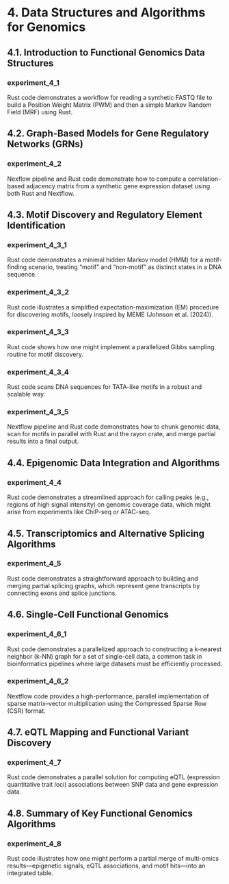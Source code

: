 # 4. Data Structures and Algorithms for Genomics

## 4.1. Introduction to Functional Genomics Data Structures

### experiment_4_1
Rust code demonstrates a workflow for reading a synthetic FASTQ file to build a Position Weight Matrix (PWM) and then a simple Markov Random Field (MRF) using Rust.

## 4.2. Graph-Based Models for Gene Regulatory Networks (GRNs)

### experiment_4_2
Nexflow pipeline and Rust code demonstrate how to compute a correlation-based adjacency matrix from a synthetic gene expression dataset using both Rust and Nextflow. 

## 4.3. Motif Discovery and Regulatory Element Identification

### experiment_4_3_1
Rust code demonstrates a minimal hidden Markov model (HMM) for a motif-finding scenario, treating “motif” and “non-motif” as distinct states in a DNA sequence.

### experiment_4_3_2
Rust code illustrates a simplified expectation-maximization (EM) procedure for discovering motifs, loosely inspired by MEME (Johnson et al. (2024)).

### experiment_4_3_3
Rust code shows how one might implement a parallelized Gibbs sampling routine for motif discovery.

### experiment_4_3_4
Rust code scans DNA sequences for TATA-like motifs in a robust and scalable way.

### experiment_4_3_5
Nextflow pipeline and Rust code demonstrates how to chunk genomic data, scan for motifs in parallel with Rust and the rayon crate, and merge partial results into a final output.

## 4.4. Epigenomic Data Integration and Algorithms

### experiment_4_4
Rust code demonstrates a streamlined approach for calling peaks (e.g., regions of high signal intensity) on genomic coverage data, which might arise from experiments like ChIP-seq or ATAC-seq.

## 4.5. Transcriptomics and Alternative Splicing Algorithms

### experiment_4_5
Rust code demonstrates a straightforward approach to building and merging partial splicing graphs, which represent gene transcripts by connecting exons and splice junctions.
 
## 4.6. Single-Cell Functional Genomics

### experiment_4_6_1
Rust code demonstrates a parallelized approach to constructing a k-nearest neighbor (k-NN) graph for a set of single-cell data, a common task in bioinformatics pipelines where large datasets must be efficiently processed. 

### experiment_4_6_2
Nextflow code provides a high-performance, parallel implementation of sparse matrix–vector multiplication using the Compressed Sparse Row (CSR) format.

## 4.7. eQTL Mapping and Functional Variant Discovery

### experiment_4_7
Rust code demonstrates a parallel solution for computing eQTL (expression quantitative trait loci) associations between SNP data and gene expression data.

## 4.8. Summary of Key Functional Genomics Algorithms

### experiment_4_8
Rust code illustrates how one might perform a partial merge of multi-omics results—epigenetic signals, eQTL associations, and motif hits—into an integrated table.


